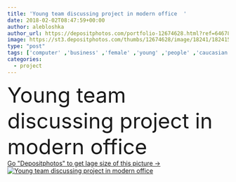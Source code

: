```yaml
---
title: 'Young team discussing project in modern office  '
date: 2018-02-02T08:47:59+00:00
author: alebloshka
author_url: https://depositphotos.com/portfolio-12674628.html?ref=64678756
image: https://st3.depositphotos.com/thumbs/12674628/image/18241/182415682/api_thumb_450.jpg?forcejpeg=true
type: "post"
tags: ['computer' ,'business' ,'female' ,'young' ,'people' ,'caucasian' ,'male' ,'Men' ,'corporate' ,'woman' ,'working' ,'laptop' ,'indoors' ,'profession' ,'executive' ,'teamwork' ,'workplace' ,'workspace' ,'successful' ,'concentrated' ,'focused' ,'businesswoman' ,'businessmen' ,'businesspeople' ,'formalwear' ,'daytime' ,'colleagues' ,'coworkers' ,'professional occupation' ,'natural light' ,'modern office' ]
categories: 
  - project
---
```

<div aling="center">
            <font size="60"> Young team discussing project in modern office</font>   
</div>
<div>
    <a href='https://depositphotos.com/182415682/stock-photo-young-team-discussing-project-modern.html?ref=64678756' target=_blank > Go "Depositphotos" to get lage size of this picture ->
        <img href='https://depositphotos.com/182415682/stock-photo-young-team-discussing-project-modern.html?ref=64678756' src='https://st3.depositphotos.com/12674628/18241/i/950/depositphotos_182415682-stock-photo-young-team-discussing-project-modern.jpg?forcejpeg=true' alt='Young team discussing project in modern office' >
    </a>
</div>
